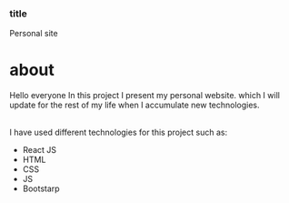 ### title 
Personal site

# about
Hello everyone In this project I present my personal website. which I will update for the rest of my life when I accumulate new technologies.<br><br>

I have used different technologies for this project such as:<br>
 - React JS
 - HTML
 - CSS
 - JS
 - Bootstarp
